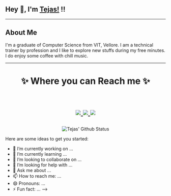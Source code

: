 ## Hey 👋, I'm [Tejas!](https://github.com/revtejas) !!

<hr/>

## About Me

I'm a graduate of Computer Science from VIT, Vellore. I am a technical trainer by profession and I like to explore new stuffs during my free minutes. I do enjoy some coffee with chill music.

<hr>

<h1 align="center">
✨ Where you can Reach me ✨

<p align="center">
  <br/>
  <a href="https://www.linkedin.com/in/tejas-kumar-109b24143//">
    <img src="https://img.shields.io/badge/LinkedIn-%230077B5.svg?&style=flat-square&logo=linkedin&logoColor=white">
  </a>
  
  <a href="https://github.com/revtejas">
    <img src="https://img.shields.io/badge/Github-%230A0A0A.svg?&style=flat-square&logo=Github&logoColor=white">  
  </a>

  <a href="https://twitter.com/tejas_afc">
    <img src="https://img.shields.io/badge/twitter-%230077D4.svg?&style=flat-square&logo=twitter&logoColor=white">
  </a>
</p>
</h1>

<div align = "center">

![Tejas' Github Status](https://github-readme-stats.vercel.app/api?username=revtejas&show_icons=true&count_private=true&hide=stars&title_color=3793c4&icon_color=ffbb00&text_color=ffffff&bg_color=000000)

</div>


Here are some ideas to get you started:

- 🔭 I’m currently working on ...
- 🌱 I’m currently learning ...
- 👯 I’m looking to collaborate on ...
- 🤔 I’m looking for help with ...
- 💬 Ask me about ...
- 📫 How to reach me: ...
- 😄 Pronouns: ...
- ⚡ Fun fact: ...
-->
